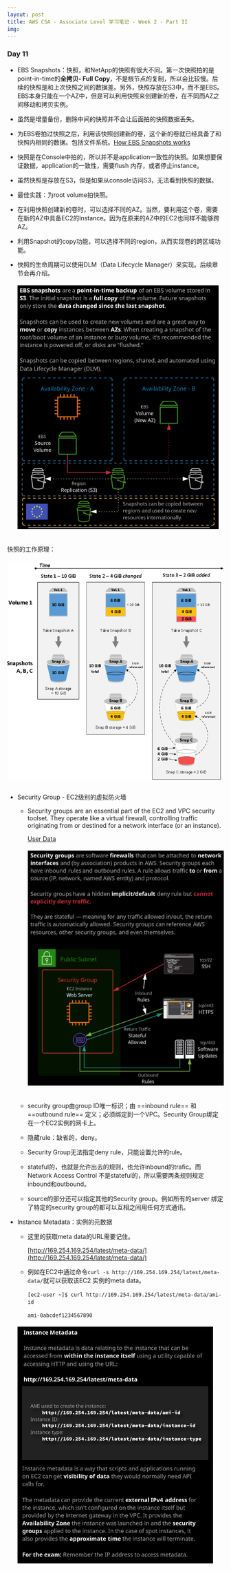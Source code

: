 ```yaml
---
layout: post
title: AWS CSA - Associate Level 学习笔记 - Week 2 - Part II
img: 
---
```


### Day 11

- EBS Snapshots：快照，和NetApp的快照有很大不同。第一次快照拍的是point-in-time的**全拷贝- Full Copy**，不是根节点的复制，所以会比较慢。后续的快照是和上次快照之间的数据差。另外，快照存放在S3中，而不是EBS。EBS本身只能在一个AZ中，但是可以利用快照来创建新的卷，在不同而AZ之间移动和拷贝实例。

- 虽然是增量备份，删除中间的快照并不会让后面拍的快照数据丢失。

- 为EBS卷拍过快照之后，利用该快照创建新的卷，这个新的卷就已经具备了和快照内相同的数据。包括文件系统。[How EBS Snapshots works](https://docs.aws.amazon.com/AWSEC2/latest/UserGuide/EBSSnapshots.html)

- 快照是在Console中拍的，所以并不是application一致性的快照。如果想要保证数据，application的一致性，需要flush 内存，或者停止instance。

- 虽然快照是存放在S3，但是如果从console访问S3，无法看到快照的数据。

- 最佳实践：为root volume拍快照。

- 在利用快照创建新的卷时，可以选择不同的AZ。当然，要利用这个卷，需要在新的AZ中具备EC2的Instance。因为在原来的AZ中的EC2也同样不能够跨AZ。

- 利用Snapshot的copy功能，可以选择不同的region，从而实现卷的跨区域功能。

- 快照的生命周期可以使用DLM（Data Lifecycle Manager）来实现。后续章节会再介绍。

  ###### ![image-20190911101128285](../assets/img/image-20190911101128285.png)

快照的工作原理：

##### ![image-20190911104201944](../assets/img/image-20190911104201944.png)



- Security Group - EC2级别的虚拟防火墙

  - Security groups are an essential part of the EC2 and VPC security toolset. They operate like a virtual firewall, controlling traffic originating from or destined for a network interface (or an instance).

    [User Data](https://github.com/linuxacademy/content-aws-csa2019/blob/master/lesson_files/03_compute/Topic1_Fundamentals/05_SecurityGroups/userdata1.txt)

    ###### ![image-20190911112355947](../assets/img/image-20190911112355947.png)

  - security group由group ID唯一标识；由 ==inbound rule== 和 ==outbound rule== 定义；必须绑定到一个VPC。Security Group绑定在一个EC2实例的网卡上。

  - 隐藏rule：缺省的，deny。

  - Security Group无法指定deny rule，只能设置允许的rule。

  - stateful的，也就是允许出去的规则，也允许inbound的trafic。而Network Access Control 不是stateful的，所以需要两条规则规定inbound和outbound。

  - source的部分还可以指定其他的Security group。例如所有的server 绑定了特定的security group的都可以互相之间用任何方式通讯。

- Instance Metadata：实例的元数据

  - 这里的获取meta data的URL需要记住。

    [http://169.254.169.254/latest/meta-data/](http://169.254.169.254/latest/meta-data/)

  - 例如在EC2中通过命令`curl -s http://169.254.169.254/latest/meta-data/`就可以获取该EC2 实例的meta data。

    `[ec2-user ~]$ curl http://169.254.169.254/latest/meta-data/ami-id `

    `ami-0abcdef1234567890`

  ###### ![image-20190911180547555](../assets/img/image-20190911180547555.png)